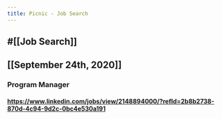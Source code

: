 ```yaml
---
title: Picnic - Job Search
---
```


## #[[Job Search]]

## 

## [[September 24th, 2020]]
### Program Manager
#### https://www.linkedin.com/jobs/view/2148894000/?refId=2b8b2738-870d-4c94-9d2c-0bc4e530a191
